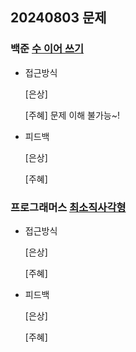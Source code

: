 ## 20240803 문제

### 백준 [수 이어 쓰기](https://www.acmicpc.net/problem/1515)

- 접근방식

  [은상]
  
  
  [주혜] 문제 이해 불가능~!
  

- 피드백

  [은상]
  
  
  [주혜]


### 프로그래머스 [최소직사각형](https://school.programmers.co.kr/learn/courses/30/lessons/86491)

- 접근방식

  [은상]
  

  [주혜]
  
- 피드백

  [은상]
  
  
  [주혜]
  
  
